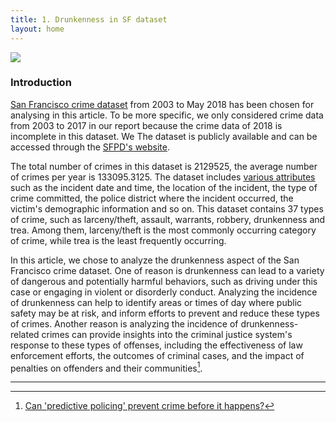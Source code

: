 ```yaml
---
title: 1. Drunkenness in SF dataset
layout: home
---
```


![](https://laneulrich.com/wp-content/uploads/2019/05/Drunkenness.jpg)

### **Introduction**



[San Francisco crime dataset](https://datasf.org/opendata) from 2003 to May 2018 has been chosen for analysing in this article. To be more specific, we only considered crime data from 2003 to 2017 in our report because the crime data of 2018 is incomplete in this dataset. We The dataset is publicly available and can be accessed through the [SFPD's website](https://www.sanfranciscopolice.org).


The total number of crimes in this dataset is 2129525, the average number of crimes per year is 133095.3125. The dataset includes [various attributes](https://data.sfgov.org/Public-Safety/Police-Department-Incident-Reports-Historical-2003/tmnf-yvry) such as the incident date and time, the location of the incident, the type of crime committed, the police district where the incident occurred, the victim's demographic information and so on. This dataset contains 37 types of crime, such as larceny/theft, assault, warrants, robbery, drunkenness and trea. Among them, larceny/theft is the most commonly occurring category of crime, while trea is the least frequently occurring.


In this article, we chose to analyze the drunkenness aspect of the San Francisco crime dataset. One of reason is drunkenness can lead to a variety of dangerous and potentially harmful behaviors, such as driving under this case or engaging in violent or disorderly conduct. Analyzing the incidence of drunkenness can help to identify areas or times of day where public safety may be at risk, and inform efforts to prevent and reduce these types of crimes. Another reason is analyzing the incidence of drunkenness-related crimes can provide insights into the criminal justice system's response to these types of offenses, including the effectiveness of law enforcement efforts, the outcomes of criminal cases, and the impact of penalties on offenders and their communities[^1].

----
[^1]: [Can 'predictive policing' prevent crime before it happens?](https://www.science.org/content/article/can-predictive-policing-prevent-crime-it-happens)

